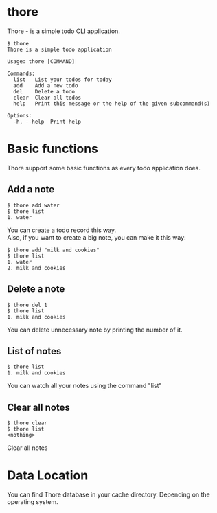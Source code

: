# thore
Thore - is a simple todo CLI application.

```
$ thore
Thore is a simple todo application

Usage: thore [COMMAND]

Commands:
  list   List your todos for today
  add    Add a new todo
  del    Delete a todo
  clear  Clear all todos
  help   Print this message or the help of the given subcommand(s)

Options:
  -h, --help  Print help
```

# Basic functions
Thore support some basic functions as every todo application does.

## Add a note 
```
$ thore add water 
$ thore list
1. water 
```
You can create a todo record this way.\
Also, if you want to create a big note, you can make it this way:

```
$ thore add "milk and cookies"
$ thore list
1. water 
2. milk and cookies
```

## Delete a note
```
$ thore del 1
$ thore list 
1. milk and cookies
```
You can delete unnecessary note by printing the number of it.

## List of notes
```
$ thore list
1. milk and cookies
```
You can watch all your notes using the command "list"

## Clear all notes
```
$ thore clear
$ thore list
<nothing>
```
Clear all notes

# Data Location
You can find Thore database in your cache directory. Depending on the operating system.